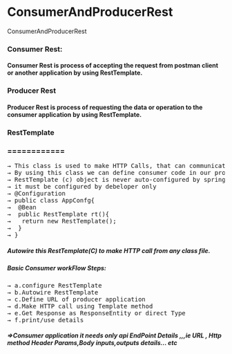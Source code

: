 # ConsumerAndProducerRest
ConsumerAndProducerRest


### Consumer Rest:
#### Consumer Rest is process of accepting the request from postman client or another application by using RestTemplate.
### Producer Rest
#### Producer Rest is process of requesting the data or operation to the consumer application by using RestTemplate.
### RestTemplate
### ============
<pre>
&#8594; This class is used to make HTTP Calls, that can communicate with another any REST proceducer application.
&#8594; By using this class we can define consumer code in our project.
&#8594; RestTemplate (c) object is never auto-configured by springboot
&#8594; it must be configured by debeloper only
&#8594; @Configuration
&#8594; public class AppConfg{
&#8594;  @Bean
&#8594;  public RestTemplate rt(){
&#8594;   return new RestTemplate();
&#8594;  }
&#8594; }
</pre>
##### Autowire this RestTemplate(C) to make HTTP call from any class file.
##### Basic Consumer workFlow Steps:
<pre>
&#8594; a.configure RestTemplate
&#8594; b.Autowire RestTemplate
&#8594; c.Define URL of producer application
&#8594; d.Make HTTP call using Template method
&#8594; e.Get Response as ResponseEntity<T> or direct Type
&#8594; f.print/use details
</pre>
##### =>Consumer application it needs only api EndPoint Details ,,,ie URL , Http method Header Params,Body inputs,outputs   details... etc

